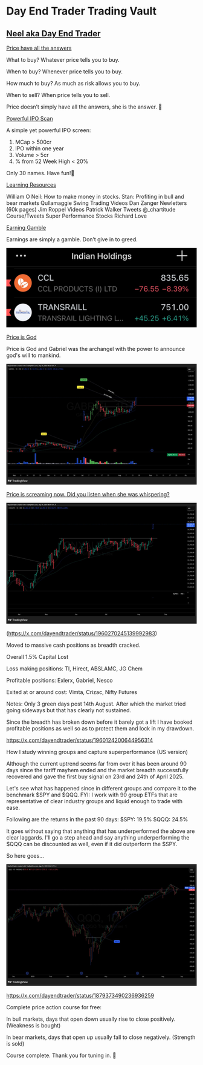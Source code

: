 # **Day End Trader Trading Vault**

## [Neel aka Day End Trader](https://x.com/dayendtrader)
[Price have all the answers](https://x.com/dayendtrader/status/1946045641970368542)

What to buy?
Whatever price tells you to buy.

When to buy?
Whenever price tells you to buy.

How much to buy?
As much as risk allows you to buy.

When to sell?
When price tells you to sell.

Price doesn’t simply have all the answers, she is the answer. 🙏

[Powerful IPO Scan](https://x.com/dayendtrader/status/1942725642186805405)

A simple yet powerful IPO screen:
1. MCap > 500cr
2. IPO within one year
3. Volume > 5cr
4. % from 52 Week High < 20%

Only 30 names. Have fun!🙏

[Learning Resources](https://x.com/dayendtrader/status/1845958859355312212)

William O Neil: How to make money in stocks.
Stan: Profiting in bull and bear markets
Qullamaggie Swing Trading Videos
Dan Zanger Newletters (60k pages)
Jim Roppel Videos
Patrick Walker Tweets
@_chartitude
Course/Tweets
Super Performance Stocks Richard Love


[Earning Gamble](https://x.com/dayendtrader/status/1952939481281286456)

Earnings are simply a gamble.
Don’t give in to greed.

![img.png](img.png)

[Price is God](https://x.com/dayendtrader/status/1957298207987241346)

Price is God and Gabriel was the archangel with the power to announce god's will to mankind.

![img_2.png](img_2.png)

[Price is screaming now. Did you listen when she was whispering?](https://x.com/dayendtrader/status/1957291863410360802)

![img_3.png](img_3.png)

(https://x.com/dayendtrader/status/1960270245139992983)

Moved to massive cash positions as breadth cracked.

Overall 1.5% Capital Lost

Loss making positions: TI, Hirect, ABSLAMC, JG Chem

Profitable positions: Exlerx, Gabriel, Nesco

Exited at or around cost: Vimta, Crizac, Nifty Futures

Notes:
Only 3 green days  post 14th August. After which the market tried going sideways but that has clearly not sustained.

Since the breadth has broken down before it barely got a lift I have booked profitable positions as well so as to protect them and lock in my drawdown.

https://x.com/dayendtrader/status/1960124200644956314

How I study winning groups and capture superperformance (US version)

Although the current uptrend seems far from over it has been around 90 days since the tariff mayhem ended and the market breadth successfully recovered and gave the first buy signal on 23rd and 24th of April 2025.

Let's see what has happened since in different groups and compare it to the benchmark $SPY and $QQQ. FYI: I work with 90 group ETFs that are representative of clear industry groups and liquid enough to trade with ease.

Following are the returns in the past 90 days:
$SPY: 19.5%
$QQQ: 24.5%

It goes without saying that anything that has underperformed the above are clear laggards.
I'll go a step ahead and say anything underperforming the $QQQ can be discounted as well, even if it did outperform the $SPY.

So here goes...

![img_1.png](img_1.png)

https://x.com/dayendtrader/status/1879373490236936259

Complete price action course for free:

In bull markets, days that open down usually rise to close positively.
(Weakness is bought)

In bear markets, days that open up usually fall to close negatively.
(Strength is sold)

Course complete.
Thank you for tuning in. 🙏

